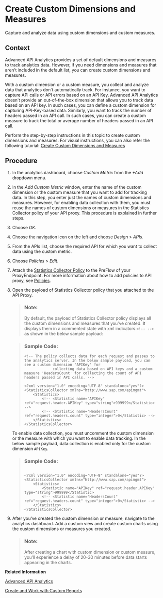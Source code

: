 <!-- loioba211bee152048bcb457723990355cc0 -->

# Create Custom Dimensions and Measures

Capture and analyze data using custom dimensions and custom measures.



## Context

Advanced API Analytics provides a set of default dimensions and measures to track analytics data. However, if you need dimensions and measures that aren't included in the default list, you can create custom dimensions and measures.

With a custom dimension or a custom measure, you collect and analyze data that analytics don't automatically track. For instance, you want to capture API calls or API errors based on an API Key. Advanced API Analytics doesn't provide an out-of-the-box dimension that allows you to track data based on an API key. In such cases, you can define a custom dimension for capturing API-Key-based data. Similarly, you want to track the number of headers passed in an API call. In such cases, you can create a custom measure to track the total or average number of headers passed in an API call.

Perform the step-by-step instructions in this topic to create custom dimensions and measures. For visual instructions, you can also refer the following tutorial: [Create Custom Dimensions and Measures](https://developers.sap.com/tutorials/api-mgmt-analytics-custom-metrics.html)



## Procedure

1.  In the analytics dashboard, choose *Custom Metric* from the *\+Add* dropdown menu.

2.  In the *Add Custom Metric* window, enter the name of the custom dimension or the custom measure that you want to add for tracking data. In this step, you enter just the names of custom dimensions and measures. However, for enabling data collection with them, you must reuse the names of custom dimensions or measures in the Statistics Collector policy of your API proxy. This procedure is explained in further steps.

3.  Choose *OK*.

4.  Choose the navigation icon on the left and choose *Design* \> *APIs*.

5.  From the APIs list, choose the required API for which you want to collect data using the custom metric.

6.  Choose *Policies* \> *Edit*.

7.  Attach the [Statistics Collector Policy](statistics-collector-policy-1dee3c9.md) to the PreFlow of your ProxyEndpoint. For more information about how to add policies to API proxy, see [Policies](policies-7e4f3e5.md).

8.  Open the payload of Statistics Collector policy that you attached to the API Proxy.

    > ### Note:  
    > By default, the payload of Statistics Collector policy displays all the custom dimensions and measures that you've created. It displays them in a commented state with xml indicators `<!-- -->` as shown in the below sample payload:

    > ### Sample Code:  
    > ```
    > <!-- The policy collects data for each request and passes to the analytics server. In the below sample payload, you can see a custom dimension 'APIKey' for 
    >              collecting data based on API keys and a custom measure 'HeadersCount' for collecting the count of API headers passed in API calls. -->
    > 
    > <?xml version="1.0" encoding="UTF-8" standalone="yes"?>
    > <StatisticsCollector xmlns="http://www.sap.com/apimgmt">
    >     <Statistics>
    >         <!-- <Statistic name="APIKey" ref="request.header.APIKey" type="string">999999</Statistic> -->
    >         <!-- <Statistic name="HeadersCount" ref="request.headers.count" type="integer">0</Statistic> -->
    >     </Statistics>
    > </StatisticsCollector>
    > ```

    To enable data collection, you must uncomment the custom dimension or the measure with which you want to enable data tracking. In the below sample payload, data collection is enabled only for the custom dimension `APIKey`.

    > ### Sample Code:  
    > ```
    > 
    > <?xml version="1.0" encoding="UTF-8" standalone="yes"?>
    > <StatisticsCollector xmlns="http://www.sap.com/apimgmt">
    >     <Statistics>
    >         <Statistic name="APIKey" ref="request.header.APIKey" type="string">999999</Statistic>
    >         <!-- <Statistic name="HeadersCount" ref="request.headers.count" type="integer">0</Statistic> -->
    >     </Statistics>
    > </StatisticsCollector>
    > ```

9.  After you've created the custom dimension or measure, navigate to the analytics dashboard. Add a custom view and create custom charts using the custom dimensions or measures you created.

    > ### Note:  
    > After creating a chart with custom dimension or custom measure, you'll experience a delay of 20-30 minutes before data starts appearing in the charts.


**Related Information**  


[Advanced API Analytics](advanced-api-analytics-5973d4a.md "Advanced API Analytics brings to you the all new analytics dashboard, providing handy and powerful analytical reporting tools to track your API performance and usage.")

[Create and Work with Custom Reports](create-and-work-with-custom-reports-daf54fd.md "Create your own custom reports in Advanced API Analytics dashboard.")

